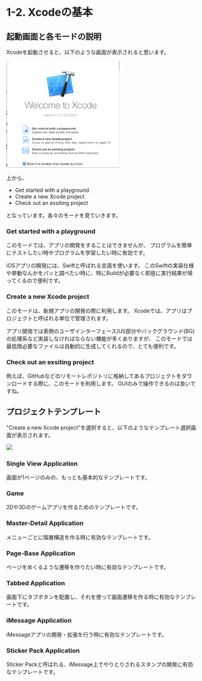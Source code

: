 # 1-2. Xcodeの基本

## 起動画面と各モードの説明

Xcodeを起動させると、以下のような画面が表示されると思います。

<img src="https://github.com/yu-topia/iOS-app-dev/blob/master/Sec1./Sec1.%20imgs/%E3%82%B9%E3%82%AF%E3%83%AA%E3%83%BC%E3%83%B3%E3%82%B7%E3%83%A7%E3%83%83%E3%83%88%202017-05-26%2015.01.23.png" width=300>

上から、
 - Get started with a playground
 - Create a new Xcode project
 - Check out an exsiting project
 
となっています。各々のモードを見ていきます。

### Get started with a playground

このモードでは、アプリの開発をすることはできませんが、
プログラムを簡単にテストしたい時やプログラムを学習したい時に有効です。

iOSアプリの開発には、Swiftと呼ばれる言語を使います。
このSwiftの実装仕様や挙動なんかをパッと調べたい時に、特にBuildが必要なく即座に実行結果が帰ってくるので便利です。

### Create a new Xcode project

このモードは、新規アプリの開発の際に利用します。
Xcodeでは、アプリはプロジェクトと呼ばれる単位で管理されます。

アプリ開発では表側のユーザインターフェース(UI)部分やバックグラウンド(BG)の処理系など実装しなければならない機能が多くありますが、
このモードでは最低限必要なファイルは自動的に生成してくれるので、とても便利です。

### Check out an exsiting project

例えば、GitHubなどのリモートレポジトリに格納してあるプロジェクトをダウンロードする際に、このモードを利用します。
GUIのみで操作できるのは良いですね。


## プロジェクトテンプレート

"Create a new Xcode project"を選択すると、以下のようなテンプレート選択画面が表示されます。

<img src="https://cloud.githubusercontent.com/assets/28682101/26483528/703a2532-4228-11e7-8b59-64d309a95f63.png" width="500">

### Single View Application

画面が1ページのみの、もっとも基本的なテンプレートです。

### Game

2Dや3Dのゲームアプリを作るためのテンプレートです。

### Master-Detail Application

メニューごとに階層構造を作る時に有効なテンプレートです。

### Page-Base Application

ページをめくるような遷移を作りたい時に有効なテンプレートです。

### Tabbed Application

画面下にタブボタンを配置し、それを使って画面遷移を作る時に有効なテンプレートです。

### iMessage Application

iMessageアプリの開発・拡張を行う時に有効なテンプレートです。

### Sticker Pack Application

Sticker Packと呼ばれる、iMessage上でやりとりされるスタンプの開発に有効なテンプレートです。


